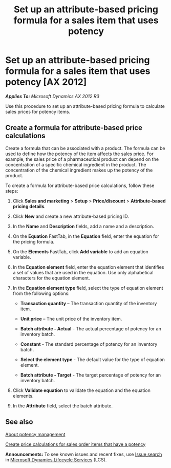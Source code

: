 ﻿---
title: Set up an attribute-based pricing formula for a sales item that uses potency
TOCTitle: Set up an attribute-based pricing formula for a sales item that uses potency
ms:assetid: ee19405e-c09e-4e24-9f90-3a33f941f20d
ms:mtpsurl: https://technet.microsoft.com/en-us/library/Dn527700(v=AX.60)
ms:contentKeyID: 59626233
ms.date: 04/18/2014
mtps_version: v=AX.60
---

# Set up an attribute-based pricing formula for a sales item that uses potency [AX 2012]


_**Applies To:** Microsoft Dynamics AX 2012 R3_

Use this procedure to set up an attribute-based pricing formula to calculate sales prices for potency items.

## Create a formula for attribute-based price calculations

Create a formula that can be associated with a product. The formula can be used to define how the potency of the item affects the sales price. For example, the sales price of a pharmaceutical product can depend on the concentration of a specific chemical ingredient in the product. The concentration of the chemical ingredient makes up the potency of the product.

To create a formula for attribute-based price calculations, follow these steps:

1.  Click **Sales and marketing** \> **Setup** \> **Price/discount** \> **Attribute-based pricing details**.

2.  Click **New** and create a new attribute-based pricing ID.

3.  In the **Name** and **Description** fields, add a name and a description.

4.  On the **Equation** FastTab, in the **Equation** field, enter the equation for the pricing formula.

5.  On the **Elements** FastTab, click **Add variable** to add an equation variable.

6.  In the **Equation element** field, enter the equation element that identifies a set of values that are used in the equation. Use only alphabetical characters for the equation element.

7.  In the **Equation element type** field, select the type of equation element from the following options:
    
      - **Transaction quantity** – The transaction quantity of the inventory item.
    
      - **Unit price** – The unit price of the inventory item.
    
      - **Batch attribute - Actual** - The actual percentage of potency for an inventory batch.
    
      - **Constant** - The standard percentage of potency for an inventory batch.
    
      - **Select the element type** - The default value for the type of equation element.
    
      - **Batch attribute - Target** - The target percentage of potency for an inventory batch.

8.  Click **Validate equation** to validate the equation and the equation elements.

9.  In the **Attribute** field, select the batch attribute.

## See also

[About potency management](about-potency-management.md)

[Create price calculations for sales order items that have a potency](create-price-calculations-for-sales-order-items-that-have-a-potency.md)

  
**Announcements:** To see known issues and recent fixes, use [Issue search](http://go.microsoft.com/fwlink/?linkid=389258) in [Microsoft Dynamics Lifecycle Services](http://go.microsoft.com/fwlink/?linkid=306505) (LCS).

